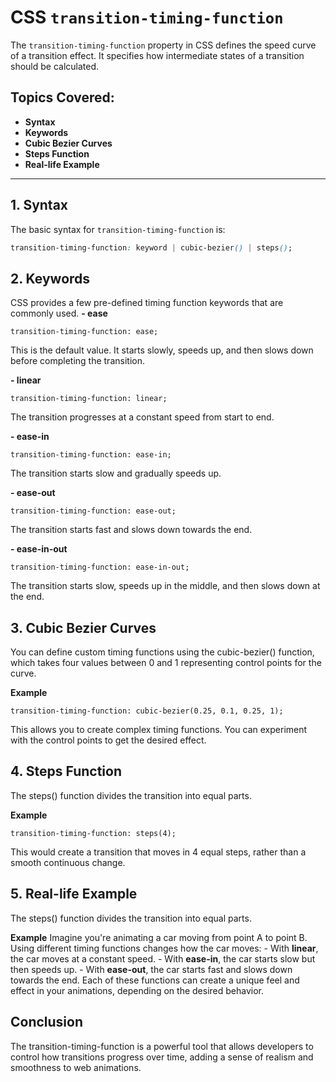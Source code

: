 # CSS `transition-timing-function`

The `transition-timing-function` property in CSS defines the speed curve of a transition effect. It specifies how intermediate states of a transition should be calculated.

## Topics Covered:
- **Syntax**
- **Keywords**
- **Cubic Bezier Curves**
- **Steps Function**
- **Real-life Example**

---

## 1. **Syntax**
The basic syntax for `transition-timing-function` is:

```css
transition-timing-function: keyword | cubic-bezier() | steps();
```

## 2. Keywords
CSS provides a few pre-defined timing function keywords that are commonly used.
**- ease**
```
transition-timing-function: ease;
```
This is the default value. It starts slowly, speeds up, and then slows down before completing the transition.

**- linear**
```
transition-timing-function: linear;
```
The transition progresses at a constant speed from start to end.

**- ease-in**
```
transition-timing-function: ease-in;
```
The transition starts slow and gradually speeds up.

**- ease-out**
```
transition-timing-function: ease-out;
```
The transition starts fast and slows down towards the end.


**- ease-in-out**
```
transition-timing-function: ease-in-out;
```
The transition starts slow, speeds up in the middle, and then slows down at the end.


## 3. Cubic Bezier Curves
You can define custom timing functions using the cubic-bezier() function, which takes four values between 0 and 1 representing control points for the curve.

**Example**
```
transition-timing-function: cubic-bezier(0.25, 0.1, 0.25, 1);
```
This allows you to create complex timing functions. You can experiment with the control points to get the desired effect.

## 4. Steps Function
The steps() function divides the transition into equal parts.

**Example**
```
transition-timing-function: steps(4);
```
This would create a transition that moves in 4 equal steps, rather than a smooth continuous change.

## 5. Real-life Example
The steps() function divides the transition into equal parts.

**Example**
Imagine you're animating a car moving from point A to point B. Using different timing functions changes how the car moves:
    - With **linear**, the car moves at a constant speed.
    - With **ease-in**, the car starts slow but then speeds up.
    - With **ease-out**, the car starts fast and slows down towards the end.
Each of these functions can create a unique feel and effect in your animations, depending on the desired behavior.

## Conclusion
The transition-timing-function is a powerful tool that allows developers to control how transitions progress over time, adding a sense of realism and smoothness to web animations.


